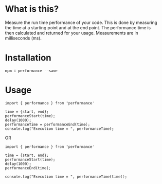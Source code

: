 # What is this?

Measure the run time performance of your code. This is done by 
measuring the time at a starting point and at the end point.
The performance time is then calculated and returned for your usage.
Measurements are in milliseconds (ms).

# Installation 

`npm i performance --save`

# Usage
```
import { performance } from 'performance'

time = {start, end};
performanceStart(time);
delay(1000);
performanceTime = performanceEnd(time);
console.log("Execution time = ", performanceTime);
```

OR

```
import { performance } from 'performance'

time = {start, end};
performanceStart(time);
delay(1000);
performanceEnd(time);

console.log("Execution time = ", performanceTime(time));
```